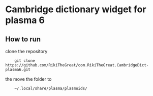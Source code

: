 #  Cambridge dictionary widget for plasma 6

## How to run

clone the repository
```
    git clone https://github.com/RikiTheGreat/com.RikiTheGreat.CambridgeDict-plasma6.git
```

the move the folder to

```
    ~/.local/share/plasma/plasmoids/
```
